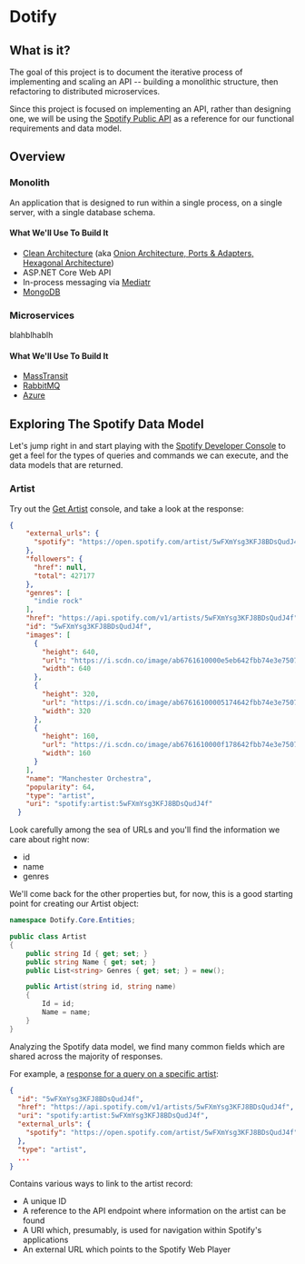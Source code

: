 # Dotify

## What is it?
The goal of this project is to document the iterative process of implementing and scaling an API -- building a monolithic structure, then refactoring to distributed microservices.

Since this project is focused on implementing an API, rather than designing one, we will be using the [Spotify Public API](https://developer.spotify.com/documentation/web-api/) as a reference for our functional requirements and data model.

## Overview
### Monolith
An application that is designed to run within a single process, on a single server, with a single database schema.

#### What We'll Use To Build It
- [Clean Architecture](https://blog.cleancoder.com/uncle-bob/2012/08/13/the-clean-architecture.html) (aka [Onion Architecture, Ports & Adapters, Hexagonal Architecture](https://en.wikipedia.org/wiki/Hexagonal_architecture_(software)))
- ASP.NET Core Web API
- In-process messaging via [Mediatr](https://github.com/jbogard/MediatR)
- [MongoDB](https://docs.mongodb.com/)

### Microservices
blahblhablh

#### What We'll Use To Build It
- [MassTransit](https://masstransit-project.com/)
- [RabbitMQ](https://www.rabbitmq.com/)
- [Azure](https://docs.microsoft.com/en-us/azure/app-service/quickstart-dotnetcore?tabs=net60&pivots=development-environment-vs)




## Exploring The Spotify Data Model
Let's jump right in and start playing with the [Spotify Developer Console](https://developer.spotify.com/console/) to get a feel for the types of queries and commands we can execute, and the data models that are returned.

### Artist
Try out the [Get Artist](https://developer.spotify.com/console/get-artist/?id=5wFXmYsg3KFJ8BDsQudJ4f) console, and take a look at the response:

```json
{
    "external_urls": {
      "spotify": "https://open.spotify.com/artist/5wFXmYsg3KFJ8BDsQudJ4f"
    },
    "followers": {
      "href": null,
      "total": 427177
    },
    "genres": [
      "indie rock"
    ],
    "href": "https://api.spotify.com/v1/artists/5wFXmYsg3KFJ8BDsQudJ4f",
    "id": "5wFXmYsg3KFJ8BDsQudJ4f",
    "images": [
      {
        "height": 640,
        "url": "https://i.scdn.co/image/ab6761610000e5eb642fbb74e3e7507c12d8b8fd",
        "width": 640
      },
      {
        "height": 320,
        "url": "https://i.scdn.co/image/ab67616100005174642fbb74e3e7507c12d8b8fd",
        "width": 320
      },
      {
        "height": 160,
        "url": "https://i.scdn.co/image/ab6761610000f178642fbb74e3e7507c12d8b8fd",
        "width": 160
      }
    ],
    "name": "Manchester Orchestra",
    "popularity": 64,
    "type": "artist",
    "uri": "spotify:artist:5wFXmYsg3KFJ8BDsQudJ4f"
  }
```

Look carefully among the sea of URLs and you'll find the information we care about right now:
- id
- name
- genres

We'll come back for the other properties but, for now, this is a good starting point for creating our Artist object:

```csharp
namespace Dotify.Core.Entities;

public class Artist
{
    public string Id { get; set; }
    public string Name { get; set; }
    public List<string> Genres { get; set; } = new();

    public Artist(string id, string name)
    {
        Id = id;
        Name = name;
    }
}
```








Analyzing the Spotify data model, we find many common fields which are shared across the majority of responses. 

For example, a [response for a query on a specific artist](https://developer.spotify.com/console/get-artist/?id=5wFXmYsg3KFJ8BDsQudJ4f):

```json
{
  "id": "5wFXmYsg3KFJ8BDsQudJ4f",
  "href": "https://api.spotify.com/v1/artists/5wFXmYsg3KFJ8BDsQudJ4f",
  "uri": "spotify:artist:5wFXmYsg3KFJ8BDsQudJ4f",
  "external_urls": {
    "spotify": "https://open.spotify.com/artist/5wFXmYsg3KFJ8BDsQudJ4f"
  },
  "type": "artist",
  ...
}
```
Contains various ways to link to the artist record:
- A unique ID
- A reference to the API endpoint where information on the artist can be found
- A URI which, presumably, is used for navigation within Spotify's applications
- An external URL which points to the Spotify Web Player